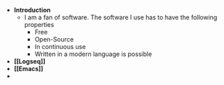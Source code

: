 - **Introduction**
	- I am a fan of software. The software I use has to have the following properties
		- Free
		- Open-Source
		- In continuous use
		- Written in a modern language is possible
- **[[Logseq]]**
- **[[Emacs]]**
-